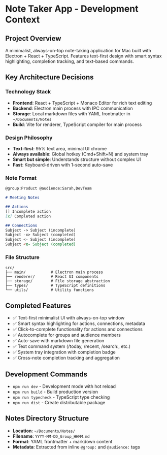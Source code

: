 # Note Taker App - Development Context

## Project Overview
A minimalist, always-on-top note-taking application for Mac built with Electron + React + TypeScript. Features text-first design with smart syntax highlighting, completion tracking, and text-based commands.

## Key Architecture Decisions

### Technology Stack
- **Frontend**: React + TypeScript + Monaco Editor for rich text editing
- **Backend**: Electron main process with IPC communication
- **Storage**: Local markdown files with YAML frontmatter in `~/Documents/Notes`
- **Build**: Vite for renderer, TypeScript compiler for main process

### Design Philosophy
- **Text-first**: 95% text area, minimal UI chrome
- **Always available**: Global hotkey (Cmd+Shift+N) and system tray
- **Smart but simple**: Understands structure without complex UI
- **Fast**: Keyboard-driven with 1-second auto-save

### Note Format
```markdown
@group:Product @audience:Sarah,DevTeam

# Meeting Notes

## Actions
[] Incomplete action
[x] Completed action

## Connections  
Subject -> Subject (incomplete)
Subject -x> Subject (completed)
Subject <- Subject (incomplete)
Subject <x- Subject (completed)
```

### File Structure
```
src/
├── main/           # Electron main process
├── renderer/       # React UI components  
├── storage/        # File storage abstraction
├── types/          # TypeScript definitions
└── utils/          # Utility functions
```

## Completed Features
- ✅ Text-first minimalist UI with always-on-top window
- ✅ Smart syntax highlighting for actions, connections, metadata
- ✅ Click-to-complete functionality for actions and connections
- ✅ Autocomplete for groups and audience members
- ✅ Auto-save with markdown file generation
- ✅ Text command system (/today, /recent, /search:, etc.)
- ✅ System tray integration with completion badge
- ✅ Cross-note completion tracking and aggregation

## Development Commands
- `npm run dev` - Development mode with hot reload
- `npm run build` - Build production version
- `npm run typecheck` - TypeScript type checking
- `npm run dist` - Create distributable package

## Notes Directory Structure
- **Location**: `~/Documents/Notes/`
- **Filename**: `YYYY-MM-DD_Group_HHMM.md`
- **Format**: YAML frontmatter + markdown content
- **Metadata**: Extracted from inline `@group:` and `@audience:` tags
